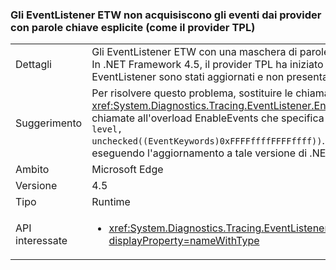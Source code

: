 ### <a name="etw-eventlisteners-do-not-capture-events-from-providers-with-explicit-keywords-like-the-tpl-provider"></a>Gli EventListener ETW non acquisiscono gli eventi dai provider con parole chiave esplicite (come il provider TPL)

|   |   |
|---|---|
|Dettagli|Gli EventListener ETW con una maschera di parole chiave vuota non acquisiscono correttamente gli eventi dai provider con parole chiave esplicite. In .NET Framework 4.5, il provider TPL ha iniziato a fornire parole chiave esplicite e ha causato questo problema. In .NET Framework 4.6, gli EventListener sono stati aggiornati e non presentano più questo problema.|
|Suggerimento|Per risolvere questo problema, sostituire le chiamate a <xref:System.Diagnostics.Tracing.EventListener.EnableEvents(System.Diagnostics.Tracing.EventSource,System.Diagnostics.Tracing.EventLevel)> con chiamate all'overload EnableEvents che specifica in modo esplicito la maschera &quot;qualsiasi parola chiave&quot; da usare: <code>EnableEvents(eventSource, level, unchecked((EventKeywords)0xFFFFffffFFFFffff))</code>. In alternativa, questo problema è stato corretto in .NET Framework 4.6 e può essere risolto eseguendo l'aggiornamento a tale versione di .NET Framework.|
|Ambito|Microsoft Edge|
|Versione|4.5|
|Tipo|Runtime|
|API interessate|<ul><li><xref:System.Diagnostics.Tracing.EventListener.EnableEvents(System.Diagnostics.Tracing.EventSource,System.Diagnostics.Tracing.EventLevel)?displayProperty=nameWithType></li></ul>|

